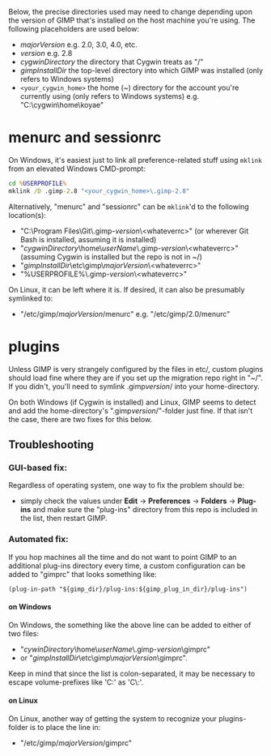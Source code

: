 Below, the precise directories used may need to change depending upon the version of GIMP that's installed on the host machine you're using. The following placeholders are used below:

* _majorVersion_ e.g. 2.0, 3.0, 4.0, etc.
* _version_ e.g. 2.8
* _cygwinDirectory_ the directory that Cygwin treats as "/"
* _gimpInstallDir_ the top-level directory into which GIMP was installed (only refers to Windows systems)
* `<your_cygwin_home>` the home (~) directory for the account you're currently using (only refers to Windows systems) e.g. "C:\\cygwin\\home\\koyae"

# menurc and sessionrc

On Windows, it's easiest just to link all preference-related stuff using `mklink` from an elevated Windows CMD-prompt:

```bat
cd %USERPROFILE%
mklink /D .gimp-2.8 "<your_cygwin_home>\.gimp-2.8"
```

Alternatively, "menurc" and "sessionrc" can be `mklink`'d to the following location(s):

* "C:\\Program Files\\Git\\.gimp-_version_\\\<whateverrc>" (or wherever Git Bash is installed, assuming it is installed)
* "_cygwinDirectory_\\home\\_userName_\\.gimp-_version_\\\<whateverrc>" (assuming Cygwin is installed but the repo is not in ~/)
* "_gimpInstallDir_\\etc\\gimp\\_majorVersion_\\\<whateverrc>"
* "%USERPROFILE%\\.gimp-_version_\\\<whateverrc>"

On Linux, it can be left where it is. If desired, it can also be presumably symlinked to:

* "/etc/gimp/_majorVersion_/menurc" e.g. "/etc/gimp/2.0/menurc"




# plugins

Unless GIMP is very strangely configured by the files in etc/, custom plugins should load fine where they are if you set up the migration repo right in "~/". If you didn't, you'll need to symlink .gimp*version*/ into your home-directory.

On both Windows (if Cygwin is installed) and Linux, GIMP seems to detect and add the home-directory's ".gimp*version*/"-folder just fine. If that isn't the case, there are two fixes for this below.



## Troubleshooting


### GUI-based fix:

Regardless of operating system, one way to fix the problem should be:

* simply check the values under **Edit** -> **Preferences** -> **Folders** -> **Plug-ins** and make sure the "plug-ins" directory from this repo is included in the list, then restart GIMP.


### Automated fix:

If you hop machines all the time and do not want to point GIMP to an additional plug-ins directory every time, a custom configuration can be added to "gimprc" that looks something like:

`(plug-in-path "${gimp_dir}/plug-ins:${gimp_plug_in_dir}/plug-ins")`
 
#### on Windows

On Windows, the something like the above line can be added to either of two files:

* "_cywinDirectory_\\home\\_userName_\\.gimp-_version_\\gimprc" 
* or "_gimpInstallDir_\\etc\\gimp\\_majorVersion_\\gimprc". 

Keep in mind that since the list is colon-separated, it may be necessary to escape volume-prefixes like 'C:' as 'C\\:'.

#### on Linux

On Linux, another way of getting the system to recognize your plugins-folder is to place the line in:

* "/etc/gimp/_majorVersion_/gimprc"
